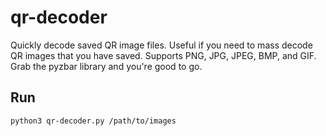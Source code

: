 # qr-decoder
Quickly decode saved QR image files. Useful if you need to mass decode QR images that you have saved. Supports PNG, JPG, JPEG, BMP, and GIF. Grab the pyzbar library and you're good to go.
## Run
`python3 qr-decoder.py /path/to/images`
